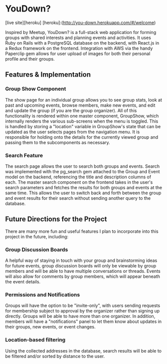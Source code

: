 # YouDown?

[live site][heroku]
[heroku]:(http://you-down.herokuapp.com/#/welcome)

Inspired by Meetup, YouDown? is a full-stack web application for forming groups with shared interests and planning events and activities. It uses Ruby on Rails with a PostgreSQL database on the backend, with React.js in a Redux framework on the frontend. Integration with AWS via the handy Paperclip gem allows for user upload of images for both their personal profile and their groups.


## Features & Implementation
### Group Show Component

The show page for an individual group allows you to see group stats, look at past and upcoming events, browse members, make new events, and edit and update the group (if you are the group organizer). All of this functionality is rendered within one master component, GroupShow, which internally renders the various sub-screens when the menu is toggled. This is handled by storing a "location" variable in GroupShow's state that can be updated as the user selects pages from the navigation menu. It is responsible for holding onto the details for the currently viewed group and passing them to the subcomponents as necessary.


### Search Feature

The search page allows the user to search both groups and events. Search was implemented with the pg_search gem attached to the Group and Event model on the backend, referencing the title and description columns of each. The master search component on the frontend takes in the user's search parameters and fetches the results for both groups and events at the same time. This allows the user to switch back and forth between the group and event results for their search without sending another query to the database.

## Future Directions for the Project

There are many more fun and useful features I plan to incorporate into this project in the future, including:

### Group Discussion Boards
A helpful way of staying in touch with your group and brainstorming ideas for future events, group discussion boards will only be viewable by group members and will be able to have multiple conversations or threads. Events will also allow for comments by group members, which will appear beneath the event details.

### Permissions and Notifications
Groups will have the option to be "invite-only", with users sending requests for membership subject to approval by the organizer rather than signing up directly. Groups will be able to have more than one organizer. In addition, members will have a "notifications" panel to let them know about updates in their groups, new events, or event changes.

### Location-based filtering
Using the collected addresses in the database, search results will be able to be filtered and/or sorted by distance to the user.
